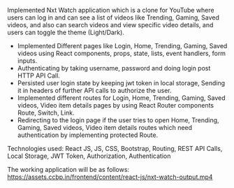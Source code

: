 Implemented Nxt Watch application which is a clone for YouTube where users can log in and can see a list of videos like Trending, Gaming, Saved videos, and also can search videos and view specific video details, and users can toggle the theme (Light/Dark).

- Implemented Different pages like Login, Home, Trending, Gaming, Saved videos using React components, props, state, lists, event handlers, form inputs.
- Authenticating by taking username, password and doing login post HTTP API Call.
- Persisted user login state by keeping jwt token in local storage, Sending it in headers of further API calls to authorize the user.
- Implemented different routes for Login, Home, Trending, Gaming, Saved videos, Video item details pages by using React Router components Route, Switch, Link.
- Redirecting to the login page if the user tries to open Home, Trending, Gaming, Saved videos, Video item details routes which need authentication by implementing protected Route.

Technologies used: React JS, JS, CSS, Bootstrap, Routing, REST API Calls, Local Storage, JWT Token, Authorization, Authentication

The working application will be as follows:
https://assets.ccbp.in/frontend/content/react-js/nxt-watch-output.mp4
